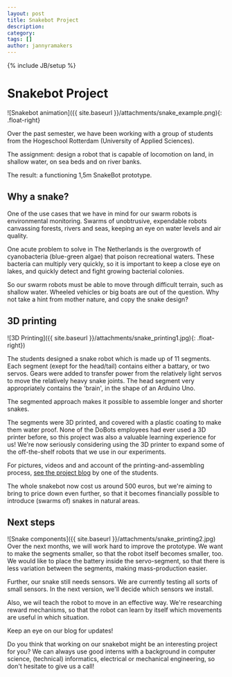 ```yaml
---
layout: post
title: Snakebot Project
description: 
category: 
tags: []
author: jannyramakers
---
```

{% include JB/setup %}

# Snakebot Project

![Snakebot animation]({{ site.baseurl }}/attachments/snake_example.png){: .float-right} 

Over the past semester, we have been working with a group of students from the Hogeschool Rotterdam (University of Applied Sciences).

The assignment: design a robot that is capable of locomotion on land, in shallow water, on sea beds and on river banks.

The result: a functioning 1,5m SnakeBot prototype.

##  Why a snake?

One of the use cases that we have in mind for our swarm robots is
environmental monitoring. Swarms of unobtrusive, expendable robots canvassing
forests, rivers and seas, keeping an eye on water levels and air quality.

One acute problem to solve in The Netherlands is the overgrowth of
cyanobacteria (blue-green algae) that poison recreational waters. These
bacteria can multiply very quickly, so it is important to keep a close eye on
lakes, and quickly detect and fight growing bacterial colonies.

So our swarm robots must be able to move through difficult terrain, such as
shallow water. Wheeled vehicles or big boats are out of the question. Why not
take a hint from mother nature, and copy the snake design?

##  3D printing

![3D Printing]({{ site.baseurl }}/attachments/snake_printing1.jpg){: .float-right}) 

The students designed a
snake robot which is made up of 11 segments. Each segment (exept for the
head/tail) contains either a battary, or two servos. Gears were added to
transfer power from the relatively light servos to move the relatively heavy
snake joints. The head segment very appropriately contains the 'brain', in the
shape of an Arduino Uno.

The segmented approach makes it possible to assemble longer and shorter
snakes.

The segments were 3D printed, and covered with a plastic coating to make them
water proof. None of the DoBots employees had ever used a 3D printer before, so
this project was also a valuable learning experience for us! We're now
seriously considering using the 3D printer to expand some of the off-the-shelf
robots that we use in our experiments.

For pictures, videos and and account of the printing-and-assembling process, [see the project blog](http://jelkevandersande.nl/projecten/snakebot-project/) by one of the students.

The whole snakebot now cost us around 500 euros, but we're aiming to bring to
price down even further, so that it becomes financially possible to introduce
(swarms of) snakes in natural areas.

##  Next steps

![Snake components]({{ site.baseurl }}/attachments/snake_printing2.jpg)
Over the next months,
we will work hard to improve the prototype. We want to make the segments
smaller, so that the robot itself becomes smaller, too. We would like to place
the battery inside the servo-segment, so that there is less variation between
the segments, making mass-production easier.

Further, our snake still needs sensors. We are currently testing all sorts of
small sensors. In the next version, we'll decide which sensors we install.

Also, we wil teach the robot to move in an effective way. We're researching
reward mechanisms, so that the robot can learn by itself which movements are
useful in which situation.

Keep an eye on our blog for updates!

Do you think that working on our snakebot might be an interesting project for
you? We can always use good interns with a background in computer science,
(technical) informatics, electrical or mechanical engineering, so don't
hesitate to give us a call!


